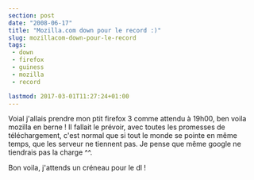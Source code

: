 ```yaml
---
section: post
date: "2008-06-17"
title: "Mozilla.com down pour le record :)"
slug: mozillacom-down-pour-le-record
tags:
 - down
 - firefox
 - guiness
 - mozilla
 - record

lastmod: 2017-03-01T11:27:24+01:00
---
```


Voial j'allais prendre mon ptit firefox 3 comme attendu à 19h00, ben voila mozilla en berne !
Il fallait le prévoir, avec toutes les promesses de téléchargement, c'est normal que si tout le monde se pointe en même temps, que les serveur ne tiennent pas. Je pense que même google ne tiendrais pas la charge ^^.

Bon voila, j'attends un créneau pour le dl !
